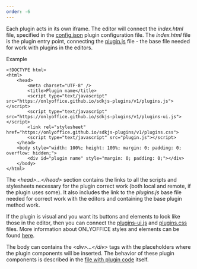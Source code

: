 ```yaml
---
order: -6
---
```



Each plugin acts in its own iframe. The editor will connect the *index.html* file, specified in the [config.json](/plugin/config) plugin configuration file. The *index.html* file is the plugin entry point, connecting the [plugin.js](https://onlyoffice.github.io/sdkjs-plugins/v1/plugins.js) file - the base file needed for work with plugins in the editors.

Example

```
<!DOCTYPE html>
<html>
    <head>
        <meta charset="UTF-8" />
        <title>Plugin name</title>
        <script type="text/javascript" src="https://onlyoffice.github.io/sdkjs-plugins/v1/plugins.js"></script>
        <script type="text/javascript" src="https://onlyoffice.github.io/sdkjs-plugins/v1/plugins-ui.js"></script>
        <link rel="stylesheet" href="https://onlyoffice.github.io/sdkjs-plugins/v1/plugins.css">
        <script type="text/javascript" src="plugin.js"></script>
    </head>
    <body style="width: 100%; height: 100%; margin: 0; padding: 0; overflow: hidden;">
        <div id="plugin name" style="margin: 0; padding: 0;"></div>
    </body>
</html>
```

The *\<head>...\</head>* section contains the links to all the scripts and stylesheets necessary for the plugin correct work (both local and remote, if the plugin uses some). It also includes the link to the *plugins.js* base file needed for correct work with the editors and containing the base plugin method work.

If the plugin is visual and you want its buttons and elements to look like those in the editor, then you can connect the [plugins-ui.js](https://onlyoffice.github.io/sdkjs-plugins/v1/plugins-ui.js) and [plugins.css](https://onlyoffice.github.io/sdkjs-plugins/v1/plugins.css) files. More information about ONLYOFFICE styles and elements can be found [here](/plugin/styles).

The body can contains the *\<div>...\</div>* tags with the placeholders where the plugin components will be inserted. The behavior of these plugin components is described in the [file with plugin code](/plugin/code) itself.
